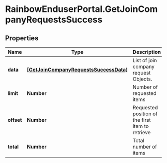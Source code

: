 # RainbowEnduserPortal.GetJoinCompanyRequestsSuccess

## Properties

Name | Type | Description | Notes
------------ | ------------- | ------------- | -------------
**data** | [**[GetJoinCompanyRequestsSuccessData]**](GetJoinCompanyRequestsSuccessData.md) | List of join company request Objects. | 
**limit** | **Number** | Number of requested items | 
**offset** | **Number** | Requested position of the first item to retrieve | 
**total** | **Number** | Total number of items | 


